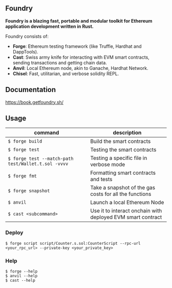 ## Foundry

**Foundry is a blazing fast, portable and modular toolkit for Ethereum application development written in Rust.**

Foundry consists of:

- **Forge**: Ethereum testing framework (like Truffle, Hardhat and DappTools).
- **Cast**: Swiss army knife for interacting with EVM smart contracts, sending transactions and getting chain data.
- **Anvil**: Local Ethereum node, akin to Ganache, Hardhat Network.
- **Chisel**: Fast, utilitarian, and verbose solidity REPL.

## Documentation

https://book.getfoundry.sh/

## Usage

| command                                             | description                                                 |
| --------------------------------------------------- | ----------------------------------------------------------- |
| `$ forge build`                                     | Build the smart contracts                                   |
| `$ forge test`                                      | Testing the smart contracts                                 |
| `$ forge test --match-path test/Wallet.t.sol -vvvv` | Testing a specific file in verbose mode                     |
| `$ forge fmt`                                       | Formatting smart contracts and tests                        |
| `$ forge snapshot`                                  | Take a snapshot of the gas costs for all the functions      |
| `$ anvil`                                           | Launch a local Ethereum Node                                |
| `$ cast <subcommand>`                               | Use it to interact onchain with deployed EVM smart contract |

### Deploy

```shell
$ forge script script/Counter.s.sol:CounterScript --rpc-url <your_rpc_url> --private-key <your_private_key>
```

### Help

```shell
$ forge --help
$ anvil --help
$ cast --help
```
